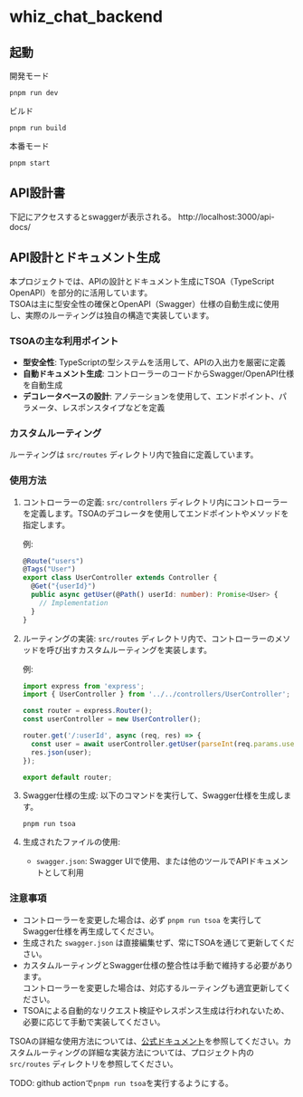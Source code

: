 # whiz_chat_backend

## 起動

開発モード
```
pnpm run dev
```

ビルド
```
pnpm run build
```

本番モード
```
pnpm start
``` 

## API設計書

下記にアクセスするとswaggerが表示される。
http://localhost:3000/api-docs/


## API設計とドキュメント生成

本プロジェクトでは、APIの設計とドキュメント生成にTSOA（TypeScript OpenAPI）を部分的に活用しています。  
TSOAは主に型安全性の確保とOpenAPI（Swagger）仕様の自動生成に使用し、実際のルーティングは独自の構造で実装しています。

### TSOAの主な利用ポイント

- **型安全性**: TypeScriptの型システムを活用して、APIの入出力を厳密に定義
- **自動ドキュメント生成**: コントローラーのコードからSwagger/OpenAPI仕様を自動生成
- **デコレータベースの設計**: アノテーションを使用して、エンドポイント、パラメータ、レスポンスタイプなどを定義

### カスタムルーティング

ルーティングは `src/routes` ディレクトリ内で独自に定義しています。

### 使用方法

1. コントローラーの定義:
   `src/controllers` ディレクトリ内にコントローラーを定義します。TSOAのデコレータを使用してエンドポイントやメソッドを指定します。

   例:
   ```typescript
   @Route("users")
   @Tags("User")
   export class UserController extends Controller {
     @Get("{userId}")
     public async getUser(@Path() userId: number): Promise<User> {
       // Implementation
     }
   }
   ```

2. ルーティングの実装:
   `src/routes` ディレクトリ内で、コントローラーのメソッドを呼び出すカスタムルーティングを実装します。

   例:
   ```typescript
   import express from 'express';
   import { UserController } from '../../controllers/UserController';

   const router = express.Router();
   const userController = new UserController();

   router.get('/:userId', async (req, res) => {
     const user = await userController.getUser(parseInt(req.params.userId));
     res.json(user);
   });

   export default router;
   ```

3. Swagger仕様の生成:
   以下のコマンドを実行して、Swagger仕様を生成します。
   ```
   pnpm run tsoa
   ```

4. 生成されたファイルの使用:
   - `swagger.json`: Swagger UIで使用、または他のツールでAPIドキュメントとして利用

### 注意事項

- コントローラーを変更した場合は、必ず `pnpm run tsoa` を実行してSwagger仕様を再生成してください。
- 生成された `swagger.json` は直接編集せず、常にTSOAを通じて更新してください。
- カスタムルーティングとSwagger仕様の整合性は手動で維持する必要があります。  
コントローラーを変更した場合は、対応するルーティングも適宜更新してください。
- TSOAによる自動的なリクエスト検証やレスポンス生成は行われないため、必要に応じて手動で実装してください。

TSOAの詳細な使用方法については、[公式ドキュメント](https://tsoa-community.github.io/docs/)を参照してください。カスタムルーティングの詳細な実装方法については、プロジェクト内の `src/routes` ディレクトリを参照してください。

TODO:
github actionで```pnpm run tsoa```を実行するようにする。
